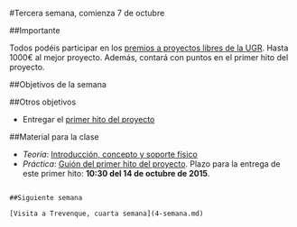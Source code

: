 #Tercera semana, comienza 7 de octubre

##Importante

Todos podéis participar en los [premios a proyectos libres de la UGR](http://osl.ugr.es/bases-de-los-premios-a-proyectos-libres-de-la-ugr/). Hasta 1000€ al mejor proyecto. Además, contará con puntos en el primer hito del proyecto.

##Objetivos de la semana



##Otros objetivos

* Entregar el [primer hito del proyecto](http://jj.github.io/IV/documentos/practicas/1.Infraestructura)


##Material para la clase

* *Teoría*: [Introducción, concepto y soporte físico](http://jj.github.io/IV/documentos/temas/Intro_concepto_y_soporte_fisico#introduccin)
* *Práctica*: [Guión del primer hito del proyecto](http://jj.github.io/IV/documentos/practicas/1.Infraestructura). Plazo para la entrega de este primer hito: **10:30 del 14 de octubre de 2015**. 

```

##Siguiente semana

[Visita a Trevenque, cuarta semana](4-semana.md)


